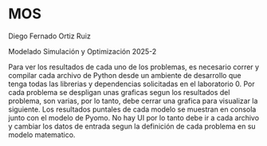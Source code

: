 # MOS

Diego Fernado Ortiz Ruiz

Modelado Simulación y Optimización 2025-2

Para ver los resultados de cada uno de los problemas, es necesario correr y compilar cada archivo de Python desde un ambiente de desarrollo que tenga todas las librerias y dependencias solicitadas en el laboratorio 0. Por cada problema se despligan unas graficas segun los resultados del problema, son varias, por lo tanto, debe cerrar una grafica para visualizar la siguiente. Los resultados puntales de cada modelo se muestran en consola junto con el modelo de Pyomo. No hay UI por lo tanto debe ir a cada archivo y cambiar los datos de entrada segun la definición de cada problema en su modelo matematico.
